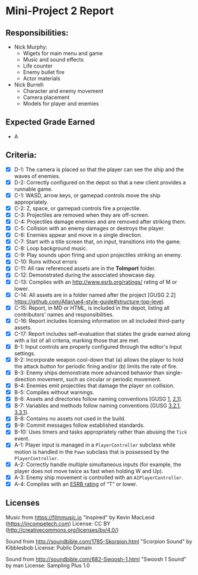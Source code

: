 # Mini-Project 2 Report

## Responsibilities:

- Nick Murphy:
    - Wigets for main menu and game
    - Music and sound effects
    - Life counter
    - Enemy bullet fire
    - Actor materials
- Nick Burrell:
    - Character and enemy movement
    - Camera placement
    - Models for player and enemies

## Expected Grade Earned
- A
## Criteria:
- [x] D-1: The camera is placed so that the player can see the ship and the waves of enemies.
- [x] D-2: Correctly configured on the depot so that a new client provides a runnable game.
- [x] C-1: WASD, arrow keys, or gamepad controls move the ship appropriately.
- [x] C-2: Z, space, or gamepad controls fire a projectile.
- [x] C-3: Projectiles are removed when they are off-screen.
- [x] C-4: Projectiles damage enemies and are removed after striking them.
- [x] C-5: Collision with an enemy damages or destroys the player.
- [x] C-6: Enemies appear and move in a single direction.
- [x] C-7: Start with a title screen that, on input, transitions into the game.
- [x] C-8: Loop background music.
- [x] C-9: Play sounds upon firing and upon projectiles striking an enemy.
- [x] C-10: Runs without errors
- [x] C-11: All raw referenced assets are in the **ToImport** folder.
- [x] C-12: Demonstrated during the associated showcase day.
- [x] C-13: Complies with an http://www.esrb.org/ratings/ rating of M or lower.
- [x] C-14: All assets are in a folder named after the project [GUSG 2.2] https://github.com/Allar/ue4-style-guide#structure-top-level.
- [x] C-15: Report, in MD or HTML, is included in the depot, listing all contributors' names and responsibilities.
- [x] C-16: Report includes licensing information on all included third-party assets.
- [x] C-17: Report includes self-evaluation that states the grade earned along with a list of all criteria, marking those that are met.
- [x] B-1: Input controls are properly configured through the editor's Input settings.
- [x] B-2: Incorporate weapon cool-down that (a) allows the player to hold
         the attack button for periodic firing and/or (b) limits the rate of fire.
- [x] B-3: Enemy ships demonstrate more advanced behavior than single-direction movement,
          such as circular or periodic movement.
- [x] B-4: Enemies emit projectiles that damage the player on collision.
- [x] B-5: Compiles without warnings.
- [x] B-6: Assets and directories follow naming conventions [GUSG&nbsp;<a href="https://github.com/Allar/ue4-style-guide#anc">1</a>, <a href="https://github.com/Allar/ue4-style-guide#21-folder-names-">2.1</a>].
- [x] B-7: Variables and methods follow naming conventions [GUSG&nbsp;<a href="https://github.com/Allar/ue4-style-guide#321-naming-">3.2.1</a>, <a href="https://github.com/Allar/ue4-style-guide#321-naming-">3.3.1</a>].
- [x] B-8: Contains no assets not used in the build.
- [x] B-9: Commit messages follow established standards.
- [x] B-10: Uses timers and tasks appropriately rather than abusing the <code>Tick</code> event.
- [x] A-1: Player input is managed in a <code>PlayerController</code> subclass while 
         motion is handled in the <code>Pawn</code> subclass that is possessed by
         the <code>PlayerController</code>.
- [x] A-2: Correctly handle multiple simultaneous inputs (for example, the player
         does not move twice as fast when holding W and Up).
- [x] A-3: Enemy ship movement is controlled with an <code>AIPlayerController</code>.
- [x] A-4: Complies with an <a href="http://www.esrb.org/ratings/">ESRB rating</a> of &ldquo;T&rdquo; or lower.

## Licenses
Music from https://filmmusic.io
"Inspired" by Kevin MacLeod (https://incompetech.com)
License: CC BY (http://creativecommons.org/licenses/by/4.0/)

Sound from http://soundbible.com/1785-Skorpion.html
"Scorpion Sound" by Kibblesbob 
License: Public Domain

Sound from http://soundbible.com/682-Swoosh-1.html
"Swoosh 1 Sound" by man
License: Sampling Plus 1.0
